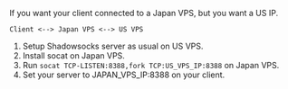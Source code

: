 If you want your client connected to a Japan VPS, but you want a US IP.

    Client <--> Japan VPS <--> US VPS

1. Setup Shadowsocks server as usual on US VPS.
2. Install socat on Japan VPS.
3. Run `socat TCP-LISTEN:8388,fork TCP:US_VPS_IP:8388` on Japan VPS.
4. Set your server to JAPAN_VPS_IP:8388 on your client.
